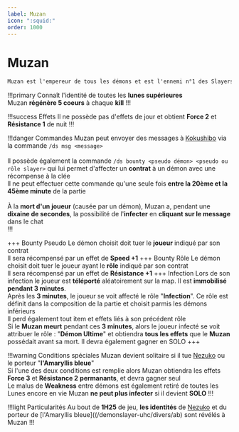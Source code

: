 ```yaml
---
label: Muzan
icon: ":squid:"
order: 1000
---
```


# Muzan

```txt
Muzan est l'empereur de tous les démons et est l'ennemi n°1 des Slayers
```

!!!primary
Connaît l'identité de toutes les **lunes supérieures** <br>
Muzan **régénère 5 coeurs** à chaque **kill**
!!!

!!!success Effets
Il ne possède pas d'effets de jour et obtient **Force 2** et **Résistance 1** de nuit
!!!

!!!danger Commandes
Muzan peut envoyer des messages à [Kokushibo](./kokushibo) via la commande ```/ds msg <message>```  <br>
<br>
Il possède également la commande ```/ds bounty <pseudo démon> <pseudo ou rôle slayer>``` qui lui permet d'affecter un **contrat** à un démon avec une récompense à la clée <br>
Il ne peut effectuer cette commande qu'une seule fois **entre la 20ème et la 45ème minute** de la partie <br>
<br>
À la **mort d'un joueur** (causée par un démon), Muzan a, pendant une **dixaine de secondes**, la possibilité de l'**infecter** en **cliquant sur le message** dans le chat <br>
!!!

+++ Bounty Pseudo
Le démon choisit doit tuer le **joueur** indiqué par son contrat <br>
Il sera récompensé par un effet de **Speed +1**
+++ Bounty Rôle 
Le démon choisit doit tuer le joueur ayant le **rôle** indiqué par son contrat <br>
Il sera récompensé par un effet de **Résistance +1**
+++ Infection
Lors de son infection le joueur est **téléporté** aléatoirement sur la map. Il est **immobilisé pendant 3 minutes**. <br>
Après les **3 minutes**, le joueur se voit affecté le rôle "**Infection**". Ce rôle est définit dans la composition de la partie et choisit parmis les démons inférieurs <br>
Il perd également tout item et effets liés à son précédent rôle <br>
Si le **Muzan meurt** pendant ces **3 minutes**, alors le joueur infecté se voit attribuer le rôle : "**Démon Ultime**" et obtiendra **tous les effets** que le **Muzan** possédait avant sa mort. Il devra également gagner en SOLO
+++

!!!warning Conditions spéciales
Muzan devient solitaire si il tue [Nezuko](../slayer/nezuko) ou le porteur "**l'Amaryllis bleue**" <br>
Si l'une des deux conditions est remplie alors Muzan obtiendra les effets **Force 3** et **Résistance 2** **permanants**, et devra gagner seul <br>
Le malus de **Weakness** entre démons est également retiré de toutes les Lunes encore en vie
Muzan **ne peut plus infecter** si il devient **SOLO**
!!!

!!!light Particularités
Au bout de **1H25** de jeu, **les identités** de [Nezuko](../slayer/nezuko) et du porteur de [l'Amaryllis bleue]((/demonslayer-uhc/divers/ab) sont révélés à Muzan
!!!



<div id='buff' style='visibility: hidden'>
  
Si Muzan a besoin d'un buff -> chance d'infliger wither à chaque coup 

</div>



